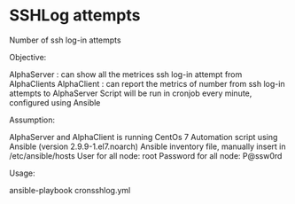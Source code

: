 # SSHLog attempts
Number of ssh log-in attempts

Objective:

AlphaServer : can show all the metrices ssh log-in attempt from AlphaClients
AlphaClient : can report the metrics of number from ssh log-in attempts to AlphaServer
Script will be run in cronjob every minute, configured using Ansible

Assumption:

AlphaServer and AlphaClient is running CentOs 7
Automation script using Ansible (version 2.9.9-1.el7.noarch)
Ansible inventory file, manually insert in /etc/ansible/hosts
User for all node: root 
Password for all node: P@ssw0rd

Usage:

ansible-playbook cronsshlog.yml
